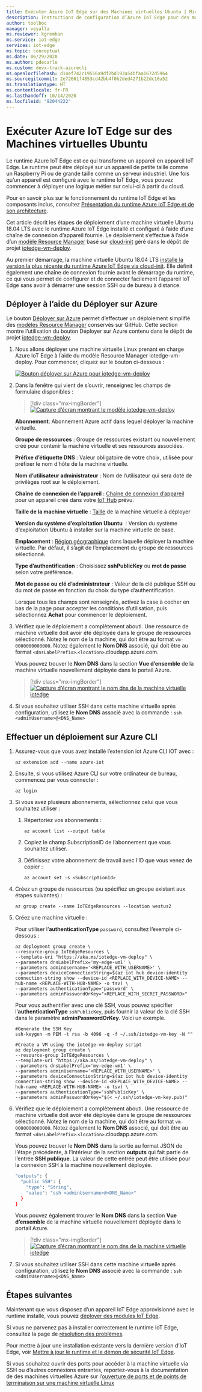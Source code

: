 ```yaml
---
title: Exécuter Azure IoT Edge sur des Machines virtuelles Ubuntu | Microsoft Docs
description: Instructions de configuration d’Azure IoT Edge pour des machines virtuelles Ubuntu 18.04 LTS
author: toolboc
manager: veyalla
ms.reviewer: kgremban
ms.service: iot-edge
services: iot-edge
ms.topic: conceptual
ms.date: 06/29/2020
ms.author: pdecarlo
ms.custom: devx-track-azurecli
ms.openlocfilehash: d14ef742c19556a9df2bd193a54bfaa1672d5964
ms.sourcegitcommit: 2e72661f4853cd42bb4f0b2ded4271b22dc10a52
ms.translationtype: HT
ms.contentlocale: fr-FR
ms.lasthandoff: 10/14/2020
ms.locfileid: "92044222"
---
```

# <a name="run-azure-iot-edge-on-ubuntu-virtual-machines"></a>Exécuter Azure IoT Edge sur des Machines virtuelles Ubuntu

Le runtime Azure IoT Edge est ce qui transforme un appareil en appareil IoT Edge. Le runtime peut être déployé sur un appareil de petite taille comme un Raspberry Pi ou de grande taille comme un serveur industriel. Une fois qu’un appareil est configuré avec le runtime IoT Edge, vous pouvez commencer à déployer une logique métier sur celui-ci à partir du cloud.

Pour en savoir plus sur le fonctionnement du runtime IoT Edge et les composants inclus, consultez [Présentation du runtime Azure IoT Edge et de son architecture](iot-edge-runtime.md).

Cet article décrit les étapes de déploiement d’une machine virtuelle Ubuntu 18.04 LTS avec le runtime Azure IoT Edge installé et configuré à l’aide d’une chaîne de connexion d’appareil fournie. Le déploiement s’effectue à l’aide d’un [modèle Resource Manager](../azure-resource-manager/templates/overview.md) basé sur [cloud-init](../virtual-machines/linux/using-cloud-init.md
) géré dans le dépôt de projet [iotedge-vm-deploy](https://github.com/Azure/iotedge-vm-deploy).

Au premier démarrage, la machine virtuelle Ubuntu 18.04 LTS [installe la version la plus récente du runtime Azure IoT Edge via cloud-init](https://github.com/Azure/iotedge-vm-deploy/blob/master/cloud-init.txt). Elle définit également une chaîne de connexion fournie avant le démarrage du runtime, ce qui vous permet de configurer et de connecter facilement l’appareil IoT Edge sans avoir à démarrer une session SSH ou de bureau à distance. 

## <a name="deploy-using-deploy-to-azure-button"></a>Déployer à l’aide du Déployer sur Azure

Le bouton [Déployer sur Azure](../azure-resource-manager/templates/deploy-to-azure-button.md) permet d’effectuer un déploiement simplifié des [modèles Resource Manager](../azure-resource-manager/templates/overview.md) conservés sur GitHub.  Cette section montre l’utilisation du bouton Déployer sur Azure contenu dans le dépôt de projet [iotedge-vm-deploy](https://github.com/Azure/iotedge-vm-deploy).  


1. Nous allons déployer une machine virtuelle Linux prenant en charge Azure IoT Edge à l’aide du modèle Resource Manager iotedge-vm-deploy.  Pour commencer, cliquez sur le bouton ci-dessous :

    [![Bouton déployer sur Azure pour iotedge-vm-deploy](https://aka.ms/deploytoazurebutton)](https://portal.azure.com/#create/Microsoft.Template/uri/https%3A%2F%2Fraw.githubusercontent.com%2Fazure%2Fiotedge-vm-deploy%2Fmaster%2FedgeDeploy.json)

1. Dans la fenêtre qui vient de s’ouvrir, renseignez les champs de formulaire disponibles :

    > [!div class="mx-imgBorder"]
    > [![Capture d’écran montrant le modèle iotedge-vm-deploy](./media/how-to-install-iot-edge-ubuntuvm/iotedge-vm-deploy.png)](./media/how-to-install-iot-edge-ubuntuvm/iotedge-vm-deploy.png)

    **Abonnement**: Abonnement Azure actif dans lequel déployer la machine virtuelle.

    **Groupe de ressources** : Groupe de ressources existant ou nouvellement créé pour contenir la machine virtuelle et ses ressources associées.

    **Préfixe d’étiquette DNS** : Valeur obligatoire de votre choix, utilisée pour préfixer le nom d’hôte de la machine virtuelle.

    **Nom d’utilisateur administrateur** : Nom de l’utilisateur qui sera doté de privilèges root sur le déploiement.

    **Chaîne de connexion de l’appareil** : [Chaîne de connexion d’appareil](./how-to-manual-provision-symmetric-key.md) pour un appareil créé dans votre [IoT Hub](../iot-hub/about-iot-hub.md) prévu.

    **Taille de la machine virtuelle** : [Taille](../cloud-services/cloud-services-sizes-specs.md) de la machine virtuelle à déployer

    **Version du système d’exploitation Ubuntu**  : Version du système d’exploitation Ubuntu à installer sur la machine virtuelle de base.

    **Emplacement** : [Région géographique](https://azure.microsoft.com/global-infrastructure/locations/) dans laquelle déployer la machine virtuelle. Par défaut, il s’agit de l’emplacement du groupe de ressources sélectionné.

    **Type d’authentification** : Choisissez **sshPublicKey** ou **mot de passe** selon votre préférence.

    **Mot de passe ou clé d’administrateur** : Valeur de la clé publique SSH ou du mot de passe en fonction du choix du type d’authentification.

    Lorsque tous les champs sont renseignés, activez la case à cocher en bas de la page pour accepter les conditions d’utilisation, puis sélectionnez **Achat** pour commencer le déploiement.

1. Vérifiez que le déploiement a complètement abouti.  Une ressource de machine virtuelle doit avoir été déployée dans le groupe de ressources sélectionné.  Notez le nom de la machine, qui doit être au format `vm-0000000000000`. Notez également le **Nom DNS** associé, qui doit être au format `<dnsLabelPrefix>`.`<location>`.cloudapp.azure.com.

    Vous pouvez trouver le **Nom DNS** dans la section **Vue d’ensemble** de la machine virtuelle nouvellement déployée dans le portail Azure.

    > [!div class="mx-imgBorder"]
    > [![Capture d’écran montrant le nom dns de la machine virtuelle iotedge](./media/how-to-install-iot-edge-ubuntuvm/iotedge-vm-dns-name.png)](./media/how-to-install-iot-edge-ubuntuvm/iotedge-vm-dns-name.png)

1. Si vous souhaitez utiliser SSH dans cette machine virtuelle après configuration, utilisez le **Nom DNS** associé avec la commande : `ssh <adminUsername>@<DNS_Name>`

## <a name="deploy-from-azure-cli"></a>Effectuer un déploiement sur Azure CLI

1. Assurez-vous que vous avez installé l’extension iot Azure CLI IOT avec :
    ```azurecli-interactive
    az extension add --name azure-iot
    ```

1. Ensuite, si vous utilisez Azure CLI sur votre ordinateur de bureau, commencez par vous connecter :

   ```azurecli-interactive
   az login
   ```

1. Si vous avez plusieurs abonnements, sélectionnez celui que vous souhaitez utiliser :
   1. Répertoriez vos abonnements :

      ```azurecli-interactive
      az account list --output table
      ```

   1. Copiez le champ SubscriptionID de l’abonnement que vous souhaitez utiliser.

   1. Définissez votre abonnement de travail avec l’ID que vous venez de copier :

      ```azurecli-interactive
      az account set -s <SubscriptionId>
      ```

1. Créez un groupe de ressources (ou spécifiez un groupe existant aux étapes suivantes) :

   ```azurecli-interactive
   az group create --name IoTEdgeResources --location westus2
   ```

1. Créez une machine virtuelle :

    Pour utiliser l’**authenticationType** `password`, consultez l’exemple ci-dessous :

   ```azurecli-interactive
   az deployment group create \
   --resource-group IoTEdgeResources \
   --template-uri "https://aka.ms/iotedge-vm-deploy" \
   --parameters dnsLabelPrefix='my-edge-vm1' \
   --parameters adminUsername='<REPLACE_WITH_USERNAME>' \
   --parameters deviceConnectionString=$(az iot hub device-identity connection-string show --device-id <REPLACE_WITH_DEVICE-NAME> --hub-name <REPLACE-WITH-HUB-NAME> -o tsv) \
   --parameters authenticationType='password' \
   --parameters adminPasswordOrKey="<REPLACE_WITH_SECRET_PASSWORD>"
   ```

    Pour vous authentifier avec une clé SSH, vous pouvez spécifier l’**authenticationType** `sshPublicKey`, puis fournir la valeur de la clé SSH dans le paramètre **adminPasswordOrKey**.  Voici un exemple.

    ```azurecli-interactive
    #Generate the SSH Key
    ssh-keygen -m PEM -t rsa -b 4096 -q -f ~/.ssh/iotedge-vm-key -N ""  

    #Create a VM using the iotedge-vm-deploy script
    az deployment group create \
    --resource-group IoTEdgeResources \
    --template-uri "https://aka.ms/iotedge-vm-deploy" \
    --parameters dnsLabelPrefix='my-edge-vm1' \
    --parameters adminUsername='<REPLACE_WITH_USERNAME>' \
    --parameters deviceConnectionString=$(az iot hub device-identity connection-string show --device-id <REPLACE_WITH_DEVICE-NAME> --hub-name <REPLACE-WITH-HUB-NAME> -o tsv) \
    --parameters authenticationType='sshPublicKey' \
    --parameters adminPasswordOrKey="$(< ~/.ssh/iotedge-vm-key.pub)"
    ```

1. Vérifiez que le déploiement a complètement abouti.  Une ressource de machine virtuelle doit avoir été déployée dans le groupe de ressources sélectionné.  Notez le nom de la machine, qui doit être au format `vm-0000000000000`. Notez également le **Nom DNS** associé, qui doit être au format `<dnsLabelPrefix>`.`<location>`.cloudapp.azure.com.

    Vous pouvez trouver le **Nom DNS** dans la sortie au format JSON de l’étape précédente, à l’intérieur de la section **outputs** qui fait partie de l’entrée **SSH publique**.  La valeur de cette entrée peut être utilisée pour la connexion SSH à la machine nouvellement déployée.

    ```bash
    "outputs": {
      "public SSH": {
        "type": "String",
        "value": "ssh <adminUsername>@<DNS_Name>"
      }
    }
    ```

    Vous pouvez également trouver le **Nom DNS** dans la section **Vue d’ensemble** de la machine virtuelle nouvellement déployée dans le portail Azure.

    > [!div class="mx-imgBorder"]
    > [![Capture d’écran montrant le nom dns de la machine virtuelle iotedge](./media/how-to-install-iot-edge-ubuntuvm/iotedge-vm-dns-name.png)](./media/how-to-install-iot-edge-ubuntuvm/iotedge-vm-dns-name.png)

1. Si vous souhaitez utiliser SSH dans cette machine virtuelle après configuration, utilisez le **Nom DNS** associé avec la commande : `ssh <adminUsername>@<DNS_Name>`

## <a name="next-steps"></a>Étapes suivantes

Maintenant que vous disposez d’un appareil IoT Edge approvisionné avec le runtime installé, vous pouvez [déployer des modules IoT Edge](how-to-deploy-modules-portal.md).

Si vous ne parvenez pas à installer correctement le runtime IoT Edge, consultez la page de [résolution des problèmes](troubleshoot.md).

Pour mettre à jour une installation existante vers la dernière version d’IoT Edge, voir [Mettre à jour le runtime et le démon de sécurité IoT Edge](how-to-update-iot-edge.md).

Si vous souhaitez ouvrir des ports pour accéder à la machine virtuelle via SSH ou d’autres connexions entrantes, reportez-vous à la documentation de des machines virtuelles Azure sur l’[ouverture de ports et de points de terminaison sur une machine virtuelle Linux](../virtual-machines/linux/nsg-quickstart.md)